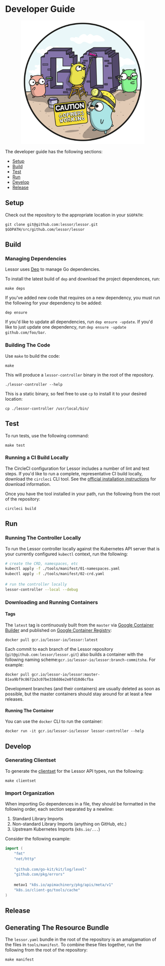 # Developer Guide

<p align="center">
  <img src="./images/gophers/gophers_working.png" width="400">
</p>

The developer guide has the following sections:

- [Setup](#setup)
- [Build](#build)
- [Test](#test)
- [Run](#run)
- [Develop](#develop)
- [Release](#release)

## Setup

Check out the repository to the appropriate location in your `$GOPATH`:

```
git clone git@github.com:lessor/lessor.git $GOPATH/src/github.com/lessor/lessor
```

## Build

### Managing Dependencies

Lessor uses [Dep](https://github.com/golang/dep) to manage Go dependencies.

To install the latest build of `dep` and download the project dependences, run:

```
make deps
```

If you've added new code that requires on a new dependency, you must run the following for your dependency to be added:

```
dep ensure
```

If you'd like to update all dependencies, run `dep ensure -update`. If you'd like to just update one dependency, run `dep ensure -update github.com/foo/bar`.

### Building The Code

Use `make` to build the code:

```
make
```

This will produce a `lessor-controller` binary in the root of the repository.

```
./lessor-controller --help
```

This is a static binary, so feel free to use `cp` to install it to your desired location:

```
cp ./lessor-controller /usr/local/bin/
```

## Test

To run tests, use the following command:

```
make test
```

### Running a CI Build Locally

The CircleCI configuration for Lessor includes a number of lint and test steps. If you'd like to run a complete, representative CI build locally, download the `circleci` CLI tool. See the [official installation instructions](https://circleci.com/docs/2.0/local-cli/#installing-the-circleci-local-cli-on-macos-and-linux-distros) for download information.

Once you have the tool installed in your path, run the following from the root of the repository:

```
circleci build
```

## Run

### Running The Controller Locally

To run the Lessor controller locally against the Kubernetes API server that is your currently configured `kubectl` context, run the following:

```bash
# create the CRD, namespaces, etc
kubectl apply -f ./tools/manifest/01-namespaces.yaml
kubectl apply -f ./tools/manifest/02-crd.yaml

# run the controller locally
lessor-controller --local --debug
```

### Downloading and Running Containers

#### Tags

The `latest` tag is continuously built from the `master` via [Google Container Builder](https://cloud.google.com/container-builder/) and published on [Google Container Registry](https://cloud.google.com/container-registry/):

```
docker pull gcr.io/lessor-io/lessor:latest
```

Each commit to each branch of the Lessor repository (`git@github.com:lessor/lessor.git`) also builds a container with the following naming scheme:`gcr.io/lessor-io/lessor:branch-commitsha`. For example:

```
docker pull gcr.io/lessor-io/lessor:master-81ea9bf9c8672a3c07be338dd6e2e8fd10d6cfba
```

Development branches (and their containers) are usually deleted as soon as possible, but the master containers should stay around for at least a few releases.

#### Running The Container

You can use the `docker` CLI to run the container:

```
docker run -it gcr.io/lessor-io/lessor lessor-controller --help
```

## Develop

### Generating Clientset

To generate the [clientset](https://github.com/kubernetes/community/blob/master/contributors/devel/generating-clientset.md) for the Lessor API types, run the following:

```
make clientset
```

### Import Organization

When importing Go dependences in a file, they should be formatted in the following order, each section separated by a newline:

1. Standard Library Imports
2. Non-standard Library Imports (anything on GitHub, etc.)
3. Upstream Kubernetes Imports (`k8s.io/...`)

Consider the following example:

```go
import (
	"fmt"
	"net/http"

	"github.com/go-kit/kit/log/level"
	"github.com/pkg/errors"

	metav1 "k8s.io/apimachinery/pkg/apis/meta/v1"
	"k8s.io/client-go/tools/cache"
)
```

## Release

## Generating The Resource Bundle

The `lessor.yaml` bundle in the root of the repository is an amalgamation of the files in `tools/manifest`. To combine these files together, run the following from the root of the repository:

```
make manifest
```
